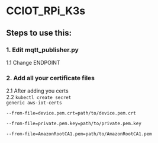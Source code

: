 # CCIOT_RPi_K3s

## __Steps to use this:__ 

### **1. Edit mqtt_publisher.py** <br>
1.1 Change ENDPOINT

### **2. Add all your certificate files** <br>
2.1 After adding you certs <br>
2.2 <code>kubectl create secret generic aws-iot-certs \
  --from-file=device.pem.crt=path/to/device.pem.crt \
  --from-file=private.pem.key=path/to/private.pem.key \
  --from-file=AmazonRootCA1.pem=path/to/AmazonRootCA1.pem</code>


